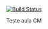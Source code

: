 [![Build Status](https://travis-ci.org/charlesduarte019/Aula-CM.svg?branch=master)](https://travis-ci.org/charlesduarte019/Aula-CM)

Teste aula CM
